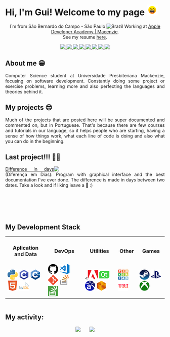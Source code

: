 # Hi, I'm Gui! Welcome to my page <img src="https://raw.githubusercontent.com/Gui25Reis/Gui25Reis/main/_images/_gifs/smile.gif" width="35px"/>

<!-- Introdução -->
<p align="center">
    I´m from São Bernardo do Campo - São Paulo <img width="16" src="https://www.flaticon.com/svg/static/icons/svg/197/197386.svg" alt="Brazil" /> Working at <a href="https://developeracademy.mackenzie.br/">Apple Developer Academy | Macenzie</a>.<br/>See my resume <a href="https://github.com/Gui25Reis/Gui25Reis/blob/main/Curriculo.pdf">here</a>.
</p>

<!-- Redes sociais -->
<p align="center">
<!-- Twitter -->
    <a href="https://twitter.com/Kings_25G">
        <img src="https://img.shields.io/badge/Twitter-1da1f2?&style=flat-square&logo=twitter&logoColor=white" />
    </a>
<!-- Instagram -->
    <a href="https://www.instagram.com/kings_25g/">
        <img src="https://img.shields.io/badge/Instagram-c13584?&style=flat-square&logo=instagram&logoColor=white" />
    </a>
<!-- Facebook -->
    <a href="https://www.facebook.com/kings25g/">
        <img src="https://img.shields.io/badge/Facebook-3b5998?&style=flat-square&logo=facebook&logoColor=white" />
    </a>
<!-- Gmail -->
    <a href="mailto:gui.sreis25@gmail.com?subject=Olá%20Gui">
        <img src="https://img.shields.io/badge/Gmail-bb001b?&style=flat-square&logo=gmail&logoColor=white" />
    </a>
<!-- Linkedin -->
    <a href="https://www.linkedin.com/in/guilherme-reis-27583a1b7/">
        <img src="https://img.shields.io/badge/Linkedin-0e76a8?&style=flat-square&logo=linkedin&logoColor=white" />
    </a>
<!-- Reddit -->
    <a href="https://www.reddit.com/user/kings_25g">
        <img src="https://img.shields.io/badge/Reddit-ff4500?&style=flat-square&logo=Reddit&logoColor=white" />
    </a>
<!-- Discord -->
    <a href="https://discord.gg/yBVRm7x">
        <img src="https://img.shields.io/badge/Discord-7289da?&style=flat-square&logo=Discord&logoColor=white" />
    </a>
<!-- Spotify -->
    <a href="https://open.spotify.com/user/guui_reeis">
        <img src="https://img.shields.io/badge/Spotify-1db954?&style=flat-square&logo=Spotify&logoColor=white" />
    </a>
</p>

## About me 😁
<p align="justify">
    Computer Science student at Universidade Presbiteriana Mackenzie, focusing on software development. Constantly doing some project or exercise problems, learning more and also perfecting the languages and theories behind it.
</p>

## My projects 😎
<p align="justify">
    Much of the projects that are posted here will be super documented and commented on, but in Portuguese. That's because there are few courses and tutorials in our language, so it helps people who are starting, having a sense of how things work, what each line of code is doing and also what you can do in the beginning.
</p>

<!-- Último projeto -->

## Last project!!! 🤗🤗
<div>
    <img align="right" width="350px" src="https://github.com/Gui25Reis/Diferenca-em-dias/blob/master/arquivos/_documentacao/video-explicativo/video-gif.gif"/>
    <p style="text-align: justify;", align="justify">
        <a href="https://github.com/Gui25Reis/Diferenca-em-dias">Difference in days</a> (Diferença em Dias): Program with graphical interface and the best documentation I've ever done. The difference is made in days between two dates. Take a look and if liking leave a 🌟 :)
    </p>
</div>

<br/><br/><br/><br/>

## My Development Stack

<!-- Criando a tabela -->
<table align="center" style="margin: 0px auto;">
    <tr>
        <td><h3 align="center">Aplication and Data</h3></td>
        <td><h3 align="center">DevOps</h3></td>
        <td><h3 align="center">Utilities</h3></td>
        <td><h3 align="center">Other</h3></td>
        <td><h3 align="center">Games</h3></td>
    </tr>
    <tr>
        <td>
            <img src="https://github.com/Gui25Reis/Gui25Reis/blob/main/_images/_icons/Pyhon-quadrada.png"/>
            <img src="https://github.com/Gui25Reis/Gui25Reis/blob/main/_images/_icons/C-quadrada.png"/>
            <img src="https://github.com/Gui25Reis/Gui25Reis/blob/main/_images/_icons/Cpp-quadrada.png"/>
            <img src="https://github.com/Gui25Reis/Gui25Reis/blob/main/_images/_icons/HTML-quadrado.png"/>
            <a href="https://www.mysql.com/"><img src="https://github.com/Gui25Reis/Gui25Reis/blob/main/_images/_icons/MySQL-png.png"/></a>
        </td>
        <td>
            <a href="https://github.com/Gui25Reis"><img src="https://github.com/Gui25Reis/Gui25Reis/blob/main/_images/_icons/GitHub-quadrado.png"/></a>
            <a href="https://code.visualstudio.com/"><img src="https://github.com/Gui25Reis/Gui25Reis/blob/main/_images/_icons/VsCode-quadrado.png"/></a>
            <a href="https://git-scm.com/"><img src="https://github.com/Gui25Reis/Gui25Reis/blob/main/_images/_icons/Git-quadrada.png"/></a>
            <a href="https://stackoverflow.com/users/13974761/gui-reis"><img src="https://github.com/Gui25Reis/Gui25Reis/blob/main/_images/_icons/Stackoverflow-png.png"/></a>
            <a href="https://pt.stackoverflow.com/users/177439/gui-reis"><img src="https://github.com/Gui25Reis/Gui25Reis/blob/main/_images/_icons/Stackoverflow-pt-quadrado.png"/></a>
        </td>
        <td>
            <<img src="https://github.com/Gui25Reis/Gui25Reis/blob/main/_images/_icons/Adobe-quadrado.png"/>
            <a href="https://www.qt.io/"><img src="https://github.com/Gui25Reis/Gui25Reis/blob/main/_images/_icons/QtDesigner-png.png"/></a>
            <a href="https://astah.net/downloads/"><img src="https://github.com/Gui25Reis/Gui25Reis/blob/main/_images/_icons/Astah-quadrado.png"/></a>
            <a href="https://www.bizagi.com/pt/plataforma/modeler"><img src="https://github.com/Gui25Reis/Gui25Reis/blob/main/_images/_icons/Bizage-quadrado.png"/></a>
        </td>
        <td>
            <a href="https://www.tinkercad.com/users/4f5dpZ494Qs-kings25g?category=circuits&sort=likes&view_mode=default"><img src="https://github.com/Gui25Reis/Gui25Reis/blob/main/_images/_icons/Tinkercad-png.png"/></a>
            <a href="https://www.urionlinejudge.com.br/judge/pt/profile/318386"><img src="https://github.com/Gui25Reis/Gui25Reis/blob/main/_images/_icons/URI-quadrado.png"/></a>
        </td>
        <td>
            <a href="https://steamcommunity.com/profiles/76561198153890625/"><img src="https://github.com/Gui25Reis/Gui25Reis/blob/main/_images/_icons/Steam-quadrado.png"/></a>
            <a href="https://my.playstation.com/profile/Gui25Reis"><img src="https://github.com/Gui25Reis/Gui25Reis/blob/main/_images/_icons/Playstation-quadrado.png"/></a>
            <a href="https://account.xbox.com/pt-br/profile?gamertag=SummerlyCard7"><img src="https://github.com/Gui25Reis/Gui25Reis/blob/main/_images/_icons/Xbox-quadrada.png"/></a>
        </td>
    </tr>
</table>

<br/>

## My activity:
<p align="center">
    <img src="https://github-readme-stats.vercel.app/api?username=gui25reis&show_icons=true&theme=onedark" width="420px"/>&nbsp;&nbsp;&nbsp;&nbsp;&nbsp;&nbsp;
    <img src= "https://github-readme-stats.vercel.app/api/top-langs/?username=gui25reis&amp;theme=dark&layout=compact"/>

</p>
